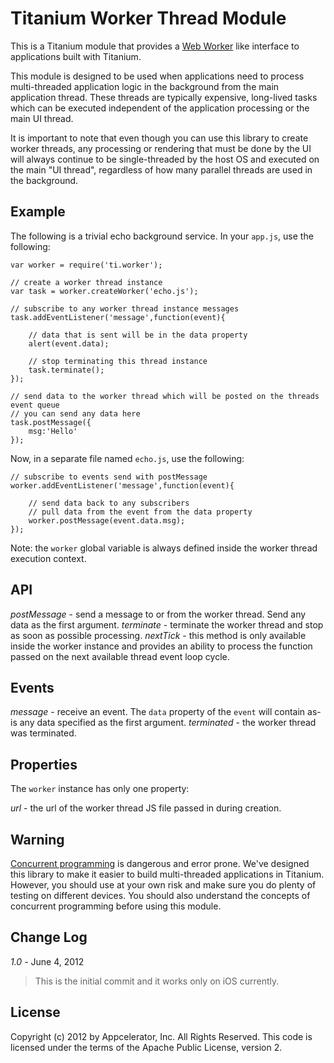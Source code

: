 Titanium Worker Thread Module
=============================

This is a Titanium module that provides a [Web Worker](http://www.whatwg.org/specs/web-apps/current-work) like interface to applications built with Titanium.

This module is designed to be used when applications need to process multi-threaded application logic in the background from the main application thread.  These
threads are typically expensive, long-lived tasks which can be executed independent of the application processing or the main UI thread.

It is important to note that even though you can use this library to create worker threads, any processing or rendering that must be done by the UI will always continue
to be single-threaded by the host OS and executed on the main "UI thread", regardless of how many parallel threads are used in the background.

Example
-------

The following is a trivial echo background service.  In your `app.js`, use the following:

	var worker = require('ti.worker');
	
	// create a worker thread instance
	var task = worker.createWorker('echo.js');
	
	// subscribe to any worker thread instance messages
	task.addEventListener('message',function(event){
		
		// data that is sent will be in the data property
		alert(event.data);
		
		// stop terminating this thread instance
		task.terminate();
	});
	
	// send data to the worker thread which will be posted on the threads event queue
	// you can send any data here
	task.postMessage({
		msg:'Hello'
	});

Now, in a separate file named `echo.js`, use the following:

	// subscribe to events send with postMessage
	worker.addEventListener('message',function(event){
		
		// send data back to any subscribers
		// pull data from the event from the data property
		worker.postMessage(event.data.msg);
	});

Note: the `worker` global variable is always defined inside the worker thread execution context.

API
---

*postMessage* - send a message to or from the worker thread.  Send any data as the first argument.
*terminate* - terminate the worker thread and stop as soon as possible processing.
*nextTick* - this method is only available inside the worker instance and provides an ability to process the function passed on the next available thread event loop cycle.

Events
------

*message* - receive an event. The `data` property of the `event` will contain as-is any data specified as the first argument.
*terminated* - the worker thread was terminated.

Properties
----------

The `worker` instance has only one property:

*url* - the url of the worker thread JS file passed in during creation.


Warning
-------

[Concurrent programming](http://en.wikipedia.org/wiki/Concurrent_computing) is dangerous and error prone.  We've designed this library to make it easier to build 
multi-threaded applications in Titanium.  However, you should use at your own risk and make sure you do plenty of testing on different devices. You should also understand
the concepts of concurrent programming before using this module.


Change Log
----------

*1.0* - June 4, 2012

> This is the initial commit and it works only on iOS currently.
	


License
-------
Copyright (c) 2012 by Appcelerator, Inc. All Rights Reserved.
This code is licensed under the terms of the Apache Public License, version 2.

